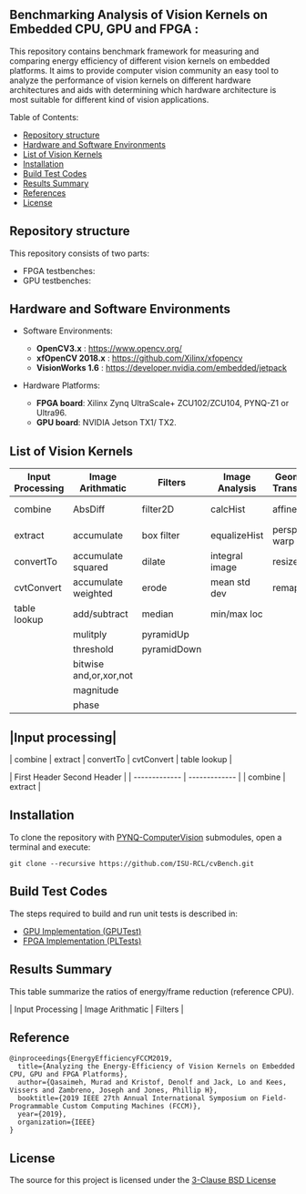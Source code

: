 ## Benchmarking Analysis of Vision Kernels on Embedded CPU, GPU and FPGA :

<p align="justify">

This repository contains benchmark framework for measuring and comparing energy efficiency of different vision kernels on embedded platforms. It aims to provide computer vision community an easy tool to analyze the performance of vision kernels on different hardware architectures and aids with determining which hardware architecture is most suitable for different kind of vision applications.

</p>

Table of Contents:
* [Repository structure](#Repository_structure) 
* [Hardware and Software Environments](#Hardware_and_Software_Environments)
* [List of Vision Kernels](#List_of_Vision_Kernels)
* [Installation](#Installation) 
* [Build Test Codes](#Build_Test_Codes) 
* [Results Summary](#Results_Summary) 
* [References](#references)
* [License](#license) 
 
 

## Repository structure

This repository consists of two parts:
* FPGA testbenches:
* GPU testbenches:
    
## Hardware and Software Environments
* Software Environments:
	* **OpenCV3.x** : https://www.opencv.org/
	* **xfOpenCV 2018.x** : https://github.com/Xilinx/xfopencv
	* **VisionWorks 1.6** : https://developer.nvidia.com/embedded/jetpack
 
* Hardware Platforms:
	* **FPGA board**: Xilinx Zynq UltraScale+ ZCU102/ZCU104, PYNQ-Z1 or Ultra96.
	* **GPU board**: NVIDIA Jetson TX1/ TX2.

 
## List of Vision Kernels

 
| Input Processing | Image Arithmatic | Filters       |  Image Analysis | Geometric Transforms|  Features  | Flow and Depts|
| -------------    | -------------    | ------------- | -------------   |    -------------    | ---------- | ----------    |
| combine          | AbsDiff          |  filter2D     |calcHist         | affine warp         | canny      | OF pyramid    |
| extract          | accumulate       |  box filter   |equalizeHist     |perspective warp     | fast       | stereoBM      | 
| convertTo        |accumulate squared|  dilate   |integral image   | resize              | harris     |               |
| cvtConvert       |accumulate weighted| erode        |mean std dev     | remap               |            |               | 
| table lookup     | add/subtract     |  median       |min/max loc      |                     |            |               | 
|                  |  mulitply        | pyramidUp     |                 |                     |            |               | 
|                  | threshold        | pyramidDown   |                 |                     |            |               | 
|             | bitwise and,or,xor,not|               |                 |                     |            |               | 
|                  | magnitude        |               |                 |                     |            |               | 
|                  | phase            |               |                 |                     |            |               | 

|Input processing|
---------------------------------------------------------------
| combine |  extract |  convertTo |  cvtConvert | table lookup |

| First Header  Second Header |
| ------------- | ------------- |
| combine  | extract  | 

## Installation

To clone the repository with [PYNQ-ComputerVision](https://github.com/Xilinx/PYNQ-ComputerVision.git) submodules, open a terminal and execute:

```
git clone --recursive https://github.com/ISU-RCL/cvBench.git
```
## Build Test Codes 
The steps required to build and run unit tests is described in:

+ [GPU Implementation  (GPUTest)](GPUTests/README.md)  
+ [FPGA Implementation (PLTests)](FPGATests/README.md)

## Results Summary

This table summarize the ratios of energy/frame reduction (reference CPU).

| Input Processing | Image Arithmatic | Filters       |


## Reference 

```
@inproceedings{EnergyEfficiencyFCCM2019,
  title={Analyzing the Energy-Efficiency of Vision Kernels on Embedded CPU, GPU and FPGA Platforms},
  author={Qasaimeh, Murad and Kristof, Denolf and Jack, Lo and Kees, Vissers and Zambreno, Joseph and Jones, Phillip H},
  booktitle={2019 IEEE 27th Annual International Symposium on Field-Programmable Custom Computing Machines (FCCM)},
  year={2019},
  organization={IEEE}
}
```
## License
The source for this project is licensed under the [3-Clause BSD License](LICENSE)

